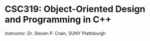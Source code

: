 # CSC319: Object-Oriented Design and Programming in C++

Instructor: Dr. Steven P. Crain, SUNY Plattsburgh
